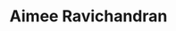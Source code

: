 ---
title: "Aimee Ravichandran"
photo: "/uploads/portrait.jpg"
bio: 
contact_info:
    email:
    website:
    twitter:
    facebook:
    instagram:
---